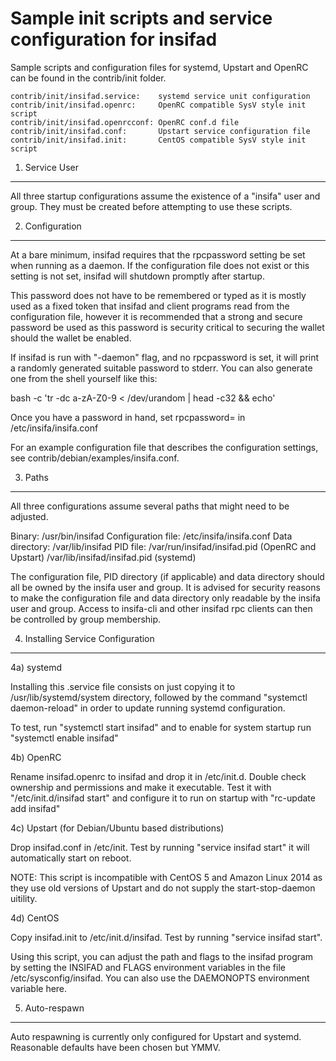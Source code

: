 Sample init scripts and service configuration for insifad
==========================================================

Sample scripts and configuration files for systemd, Upstart and OpenRC
can be found in the contrib/init folder.

    contrib/init/insifad.service:    systemd service unit configuration
    contrib/init/insifad.openrc:     OpenRC compatible SysV style init script
    contrib/init/insifad.openrcconf: OpenRC conf.d file
    contrib/init/insifad.conf:       Upstart service configuration file
    contrib/init/insifad.init:       CentOS compatible SysV style init script

1. Service User
---------------------------------

All three startup configurations assume the existence of a "insifa" user
and group.  They must be created before attempting to use these scripts.

2. Configuration
---------------------------------

At a bare minimum, insifad requires that the rpcpassword setting be set
when running as a daemon.  If the configuration file does not exist or this
setting is not set, insifad will shutdown promptly after startup.

This password does not have to be remembered or typed as it is mostly used
as a fixed token that insifad and client programs read from the configuration
file, however it is recommended that a strong and secure password be used
as this password is security critical to securing the wallet should the
wallet be enabled.

If insifad is run with "-daemon" flag, and no rpcpassword is set, it will
print a randomly generated suitable password to stderr.  You can also
generate one from the shell yourself like this:

bash -c 'tr -dc a-zA-Z0-9 < /dev/urandom | head -c32 && echo'

Once you have a password in hand, set rpcpassword= in /etc/insifa/insifa.conf

For an example configuration file that describes the configuration settings,
see contrib/debian/examples/insifa.conf.

3. Paths
---------------------------------

All three configurations assume several paths that might need to be adjusted.

Binary:              /usr/bin/insifad
Configuration file:  /etc/insifa/insifa.conf
Data directory:      /var/lib/insifad
PID file:            /var/run/insifad/insifad.pid (OpenRC and Upstart)
                     /var/lib/insifad/insifad.pid (systemd)

The configuration file, PID directory (if applicable) and data directory
should all be owned by the insifa user and group.  It is advised for security
reasons to make the configuration file and data directory only readable by the
insifa user and group.  Access to insifa-cli and other insifad rpc clients
can then be controlled by group membership.

4. Installing Service Configuration
-----------------------------------

4a) systemd

Installing this .service file consists on just copying it to
/usr/lib/systemd/system directory, followed by the command
"systemctl daemon-reload" in order to update running systemd configuration.

To test, run "systemctl start insifad" and to enable for system startup run
"systemctl enable insifad"

4b) OpenRC

Rename insifad.openrc to insifad and drop it in /etc/init.d.  Double
check ownership and permissions and make it executable.  Test it with
"/etc/init.d/insifad start" and configure it to run on startup with
"rc-update add insifad"

4c) Upstart (for Debian/Ubuntu based distributions)

Drop insifad.conf in /etc/init.  Test by running "service insifad start"
it will automatically start on reboot.

NOTE: This script is incompatible with CentOS 5 and Amazon Linux 2014 as they
use old versions of Upstart and do not supply the start-stop-daemon uitility.

4d) CentOS

Copy insifad.init to /etc/init.d/insifad. Test by running "service insifad start".

Using this script, you can adjust the path and flags to the insifad program by
setting the INSIFAD and FLAGS environment variables in the file
/etc/sysconfig/insifad. You can also use the DAEMONOPTS environment variable here.

5. Auto-respawn
-----------------------------------

Auto respawning is currently only configured for Upstart and systemd.
Reasonable defaults have been chosen but YMMV.
